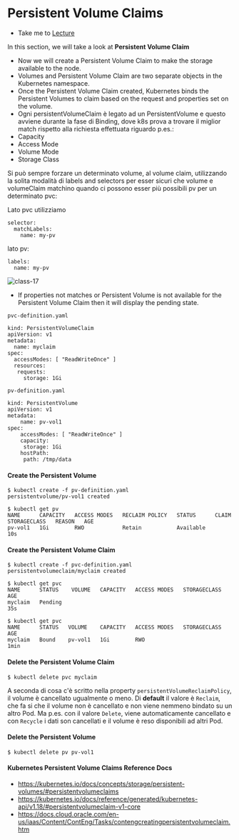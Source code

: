 # Persistent Volume Claims

  - Take me to [Lecture](https://kodekloud.com/topic/persistent-volume-claims-4/)

In this section, we will take a look at **Persistent Volume Claim**

- Now we will create a Persistent Volume Claim to make the storage available to the node.
- Volumes and Persistent Volume Claim are two separate objects in the Kubernetes namespace.
- Once the Persistent Volume Claim created, Kubernetes binds the Persistent Volumes to claim based on the request and properties set on the volume.
- Ogni persistentVolumeClaim è legato ad un PersistentVolume e questo avviene durante la fase di Binding, dove
k8s prova a trovare il miglior match rispetto alla richiesta effettuata riguardo p.es.:
- Capacity 
- Access Mode
- Volume Mode
- Storage Class

Si può sempre forzare un determinato volume, al volume claim, utilizzando la solita modalità di labels and selectors
per esser sicuri che volume e volumeClaim matchino quando ci possono esser più possibili pv per un determinato pvc:

Lato pvc utilizziamo 

```
selector:
  matchLabels:
    name: my-pv
```

lato pv:

```
labels: 
  name: my-pv
```

![class-17](../../images/class17.PNG)

- If properties not matches or Persistent Volume is not available for the Persistent Volume Claim then 
it will display the pending state.

```
pvc-definition.yaml

kind: PersistentVolumeClaim
apiVersion: v1
metadata:
  name: myclaim
spec:
  accessModes: [ "ReadWriteOnce" ]
  resources:
   requests:
     storage: 1Gi
```

```
pv-definition.yaml

kind: PersistentVolume
apiVersion: v1
metadata:
    name: pv-vol1
spec:
    accessModes: [ "ReadWriteOnce" ]
    capacity:
     storage: 1Gi
    hostPath:
     path: /tmp/data
```

#### Create the Persistent Volume

```
$ kubectl create -f pv-definition.yaml
persistentvolume/pv-vol1 created

$ kubectl get pv
NAME      CAPACITY   ACCESS MODES   RECLAIM POLICY   STATUS      CLAIM   STORAGECLASS   REASON   AGE
pv-vol1   1Gi        RWO            Retain           Available                                   10s
```


#### Create the Persistent Volume Claim

```
$ kubectl create -f pvc-definition.yaml
persistentvolumeclaim/myclaim created

$ kubectl get pvc
NAME      STATUS    VOLUME   CAPACITY   ACCESS MODES   STORAGECLASS   AGE
myclaim   Pending                                                     35s

$ kubectl get pvc
NAME      STATUS   VOLUME    CAPACITY   ACCESS MODES   STORAGECLASS   AGE
myclaim   Bound    pv-vol1   1Gi        RWO                           1min

```

#### Delete the Persistent Volume Claim

```
$ kubectl delete pvc myclaim
```

A seconda di cosa c'è scritto nella property `persistentVolumeReclaimPolicy`, il volume è cancellato ugualmente o meno.
Di **default** il valore è `Reclaim`, che fa si che il volume non è cancellato e non viene nemmeno bindato su un altro
Pod. Ma p.es. con il valore `Delete`, viene automaticamente cancellato e con `Recycle` i dati son cancellati e il
volume è reso disponibili ad altri Pod.

#### Delete the Persistent Volume

```
$ kubectl delete pv pv-vol1
```


#### Kubernetes Persistent Volume Claims Reference Docs

- https://kubernetes.io/docs/concepts/storage/persistent-volumes/#persistentvolumeclaims
- https://kubernetes.io/docs/reference/generated/kubernetes-api/v1.18/#persistentvolumeclaim-v1-core
- https://docs.cloud.oracle.com/en-us/iaas/Content/ContEng/Tasks/contengcreatingpersistentvolumeclaim.htm
